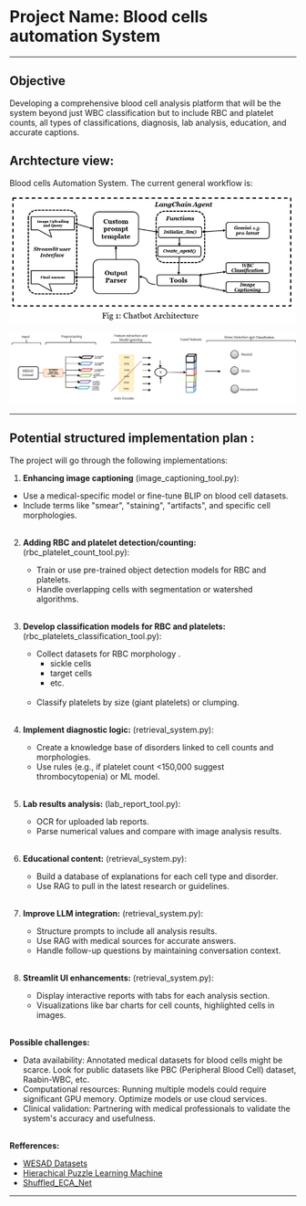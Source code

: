 
# Project Name: Blood cells automation System

---

## Objective

Developing a comprehensive blood cell analysis platform that will be the system beyond just WBC classification but to include RBC and platelet counts, all types of classifications, diagnosis, lab analysis, education, and accurate captions. 

## Archtecture view:

Blood cells Automation System. The current general workflow is:

<p align="center">
  <img src="https://github.com/ngasajr/Works_Summary/blob/main/Material/llm_blood_cell_automation.PNG" width="800" />
</p>

<p align="center">
  <img src="https://github.com/ngasajr/Works_Summary/blob/main/Material/Arch_multimodal_stress_wesad_.png" width="800" />
</p>

---

## Potential structured implementation plan :

The project will go through the following implementations:

1. **Enhancing image captioning** (image_captioning_tool.py): </br>
  - Use a medical-specific model or fine-tune BLIP on blood cell datasets. </br>
  - Include terms like "smear", "staining", "artifacts", and specific cell morphologies.</br></br>

2. **Adding RBC and platelet detection/counting:** (rbc_platelet_count_tool.py): </br>
   - Train or use pre-trained object detection models for RBC and platelets.</br>
   - Handle overlapping cells with segmentation or watershed algorithms.</br></br>

3. **Develop classification models for RBC and platelets:** (rbc_platelets_classification_tool.py):</br>
   - Collect datasets for RBC morphology .</br>
       - sickle cells</br>
       - target cells</br>
       - etc.</br></br>
   - Classify platelets by size (giant platelets) or clumping.</br></br>

4. **Implement diagnostic logic:** (retrieval_system.py): </br>
   - Create a knowledge base of disorders linked to cell counts and morphologies.</br>
   - Use rules (e.g., if platelet count <150,000 suggest thrombocytopenia) or ML model.</br></br>

5. **Lab results analysis:** (lab_report_tool.py): </br>
   - OCR for uploaded lab reports.</br>
   - Parse numerical values and compare with image analysis results.</br></br>

6. **Educational content:** (retrieval_system.py): </br>
   - Build a database of explanations for each cell type and disorder.</br>
   - Use RAG to pull in the latest research or guidelines.</br></br>

7. **Improve LLM integration:** (retrieval_system.py): </br>
   - Structure prompts to include all analysis results.</br>
   - Use RAG with medical sources for accurate answers.</br>
   - Handle follow-up questions by maintaining conversation context.</br></br>

8. **Streamlit UI enhancements:** (retrieval_system.py): </br>
   - Display interactive reports with tabs for each analysis section.</br>
   - Visualizations like bar charts for cell counts, highlighted cells in images.</br></br>

**Possible challenges:**
  - Data availability: Annotated medical datasets for blood cells might be scarce. Look for public datasets like PBC (Peripheral Blood Cell) dataset, Raabin-WBC, etc.</br>
  - Computational resources: Running multiple models could require significant GPU memory. Optimize models or use cloud services.</br>
  - Clinical validation: Partnering with medical professionals to validate the system's accuracy and usefulness.</br></br>
    


**Refferences:**
- [WESAD Datasets](https://archive.ics.uci.edu/dataset/465/wesad+wearable+stress+and+affect+detection)
- [Hierachical Puzzle Learning Machine](https://www.sciencedirect.com/science/article/pii/S1746809423000575)
- [Shuffled_ECA_Net](https://www.sciencedirect.com/science/article/pii/S0010482524013027)
  
---

